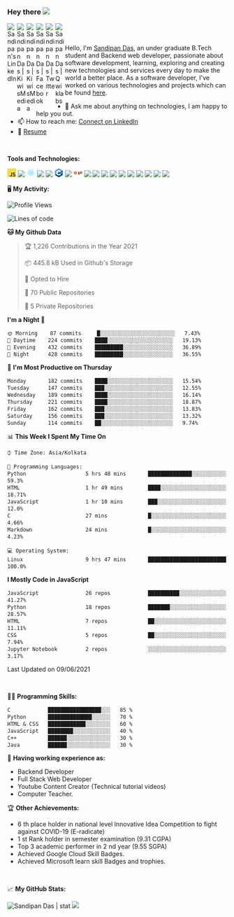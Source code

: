 ### Hey there <img src="https://media.giphy.com/media/hvRJCLFzcasrR4ia7z/giphy.gif" width="25px">

<!-- Latest compiled and minified CSS
<link rel="stylesheet" href="https://maxcdn.bootstrapcdn.com/bootstrap/3.3.7/css/bootstrap.min.css" integrity="sha384-BVYiiSIFeK1dGmJRAkycuHAHRg32OmUcww7on3RYdg4Va+PmSTsz/K68vbdEjh4u" crossorigin="anonymous">

<!-- Latest compiled and minified JavaScript -->
<!-- <script src="https://maxcdn.bootstrapcdn.com/bootstrap/3.3.7/js/bootstrap.min.js" integrity="sha384-Tc5IQib027qvyjSMfHjOMaLkfuWVxZxUPnCJA7l2mCWNIpG9mGCD8wGNIcPD7Txa" crossorigin="anonymous"></script> --> 

<a href="https://linkedin.com/in/sandipan-das-528166175/">
  <img align="left" alt="Sandipan's LinkedIn" width="22px" src="https://raw.githubusercontent.com/peterthehan/peterthehan/master/assets/linkedin.svg" />
</a>
<a href="https://kiwismedia.com/@sandipan">
  <img align="left" alt="Sandipan Das | KiwisMedia" width="22px" src="https://kiwismedia.com/images/landing-page/icons/icon-kiwismedia.png" />
</a>
<a href="https://www.youtube.com/c/allaboutCS">
  <img align="left" alt="Sandipan Das | KiwisMedia" width="22px" src="https://encrypted-tbn0.gstatic.com/images?q=tbn:ANd9GcQIhafkf-uLzxszIqG6sH1NrryxuvfMhnjkvsPTQ-4Ekda7-Q3g-by_BMr8sEhrIZNOaQ4&usqp=CAU" />
</a>
<a href="https://google.qwiklabs.com/public_profiles/e68daaa4-b2bd-4dfd-ad78-37262dafb29d">
  <img align="left" alt="Sandipan Das | Facebook" width="22px" src="https://raw.githubusercontent.com/jmnote/z-icons/master/svg/facebook.svg" />
</a>
<a href="https://twitter.com/Sandipa63062640">
  <img align="left" alt="Sandipan Das | Twitter" width="22px" src="https://raw.githubusercontent.com/peterthehan/peterthehan/master/assets/twitter.svg" />
</a>
<a href="https://google.qwiklabs.com/public_profiles/e68daaa4-b2bd-4dfd-ad78-37262dafb29d">
  <img align="left" alt="Sandipan Das | Qwiklabs" width="22px" src="https://www.qwiklabs.com/qwiklabs_logo_900x887.png" />
</a>

<!-- ![](https://visitor-badge.glitch.me/badge?page_id=abhisheknaiidu.abhisheknaiidu) -->

<br />
<br />

Hello, I'm [Sandipan Das](https://linkedin.com/in/sandipan-das-528166175), an under graduate B.Tech student and Backend web developer, passionate about software development, learning, exploring and creating new technologies and services every day to make the world a better place.
As a software developer, I've worked on various technologies and projects which can be found [here](https://github.com/sandipan898?tab=repositories).


- 💬 Ask me about anything on technologies, I am happy to help you out.
- 📫 How to reach me: [Connect on LinkedIn](https://linkedin.com/in/sandipan-das-528166175)
- 📝 [Resume](https://drive.google.com/file/d/1NCtnA2wt_1eqGnQmy8Hv3mxi1L_NUIG3/view?usp=sharing)

<br/>

**Tools and Technologies:**  

<code><img height="20" src="https://raw.githubusercontent.com/github/explore/80688e429a7d4ef2fca1e82350fe8e3517d3494d/topics/javascript/javascript.png"></code>
<code><img height="20" src="https://raw.githubusercontent.com/jmnote/z-icons/master/svg/git.svg"></code>
<code><img height="20" src="https://raw.githubusercontent.com/github/explore/80688e429a7d4ef2fca1e82350fe8e3517d3494d/topics/react/react.png"></code>
<code><img height="20" src="https://raw.githubusercontent.com/jmnote/z-icons/master/svg/c.svg"></code>
<code><img height="20" src="https://raw.githubusercontent.com/jmnote/z-icons/master/svg/java.svg"></code>
<code><img height="20" src="https://raw.githubusercontent.com/github/explore/80688e429a7d4ef2fca1e82350fe8e3517d3494d/topics/cpp/cpp.png"></code>
<code><img height="20" src="https://raw.githubusercontent.com/jmnote/z-icons/master/svg/python.svg"></code>
<code><img height="20" src="https://raw.githubusercontent.com/github/explore/80688e429a7d4ef2fca1e82350fe8e3517d3494d/topics/git/git.png"></code>
<code><img height="20" src="https://upload.wikimedia.org/wikipedia/commons/thumb/3/35/Tux.svg/1200px-Tux.svg.png"></code>
<code><img height="20" src="https://img.stackshare.io/service/994/4aGjtNQv.png"></code>
<code><img height="20" src="https://cdn.pixabay.com/photo/2017/08/05/11/16/logo-2582748_1280.png"></code>
<code><img height="20" src="https://cdn.pixabay.com/photo/2017/08/05/11/16/logo-2582747_1280.png"></code>
<code><img height="20" src="https://avatars.githubusercontent.com/u/2918581?s=280&v=4"></code>
<code><img height="20" src="https://i.pinimg.com/originals/3a/42/37/3a4237877cbadc9213e5007118ded912.jpg"></code>
<code><img height="20" src="https://zappysys.com/blog/wp-content/uploads/2018/06/REST-API-icon.jpg"></code>
<code><img height="20" src="https://www.logolynx.com/images/logolynx/00/00429ca224699ddf60ce05b46ef08709.jpeg"></code>
<code><img height="20" src="https://cloud.google.com/_static/cloud/images/social-icon-google-cloud-1200-630.png"></code>
<code><img height="20" src="https://github.githubassets.com/images/modules/logos_page/GitHub-Mark.png"></code>


🖥️ **My Activity:**
<!--START_SECTION:waka-->
![Profile Views](http://img.shields.io/badge/Profile%20Views-1-blue)

![Lines of code](https://img.shields.io/badge/From%20Hello%20World%20I%27ve%20Written-16.8%20million%20lines%20of%20code-blue)

**🐱 My Github Data** 

> 🏆 1,226 Contributions in the Year 2021
 > 
> 📦 445.8 kB Used in Github's Storage 
 > 
> 💼 Opted to Hire
 > 
> 📜 70 Public Repositories 
 > 
> 🔑 5 Private Repositories  
 > 
**I'm a Night 🦉** 

```text
🌞 Morning    87 commits     █░░░░░░░░░░░░░░░░░░░░░░░░   7.43% 
🌆 Daytime    224 commits    ████░░░░░░░░░░░░░░░░░░░░░   19.13% 
🌃 Evening    432 commits    █████████░░░░░░░░░░░░░░░░   36.89% 
🌙 Night      428 commits    █████████░░░░░░░░░░░░░░░░   36.55%

```
📅 **I'm Most Productive on Thursday** 

```text
Monday       182 commits    ████░░░░░░░░░░░░░░░░░░░░░   15.54% 
Tuesday      147 commits    ███░░░░░░░░░░░░░░░░░░░░░░   12.55% 
Wednesday    189 commits    ████░░░░░░░░░░░░░░░░░░░░░   16.14% 
Thursday     221 commits    ████░░░░░░░░░░░░░░░░░░░░░   18.87% 
Friday       162 commits    ███░░░░░░░░░░░░░░░░░░░░░░   13.83% 
Saturday     156 commits    ███░░░░░░░░░░░░░░░░░░░░░░   13.32% 
Sunday       114 commits    ██░░░░░░░░░░░░░░░░░░░░░░░   9.74%

```


📊 **This Week I Spent My Time On** 

```text
⌚︎ Time Zone: Asia/Kolkata

💬 Programming Languages: 
Python                   5 hrs 48 mins       ██████████████░░░░░░░░░░░   59.3% 
HTML                     1 hr 49 mins        ████░░░░░░░░░░░░░░░░░░░░░   18.71% 
JavaScript               1 hr 10 mins        ███░░░░░░░░░░░░░░░░░░░░░░   12.0% 
C                        27 mins             █░░░░░░░░░░░░░░░░░░░░░░░░   4.66% 
Markdown                 24 mins             █░░░░░░░░░░░░░░░░░░░░░░░░   4.23%

💻 Operating System: 
Linux                    9 hrs 47 mins       █████████████████████████   100.0%

```

**I Mostly Code in JavaScript** 

```text
JavaScript               26 repos            ██████████░░░░░░░░░░░░░░░   41.27% 
Python                   18 repos            ███████░░░░░░░░░░░░░░░░░░   28.57% 
HTML                     7 repos             ██░░░░░░░░░░░░░░░░░░░░░░░   11.11% 
CSS                      5 repos             ██░░░░░░░░░░░░░░░░░░░░░░░   7.94% 
Jupyter Notebook         2 repos             ░░░░░░░░░░░░░░░░░░░░░░░░░   3.17%

```



 Last Updated on 09/06/2021
<!--END_SECTION:waka-->

<br/>

👨‍💻 **Programming Skills:**
```
C            █████████████████░░░   85 %  
Python       ██████████████░░░░░░   70 %  
HTML & CSS   ████████████░░░░░░░░   60 %  
JavaScript   ████████░░░░░░░░░░░░   40 %  
C++          ██████░░░░░░░░░░░░░░   30 %  
Java         ██████░░░░░░░░░░░░░░   30 %   
```

💼 **Having working experience as:**
<!-- WORK-EXPERIENCE:START -->
- Backend Developer
- Full Stack Web Developer
- Youtube Content Creator (Technical tutorial videos)
- Computer Teacher.
<!-- WORK-EXPERIENCE:END -->

🏆 **Other Achievements:**
<!-- ACHIEVEMENTS:START -->
- 6 th place holder in national level
Innovative Idea Competition to fight
against COVID-19 (E-radicate)
- 1 st Rank holder in semester
examination (9.31 CGPA)
- Top 3 academic performer in 2 nd year
(9.55 SGPA)
- Achieved Google Cloud Skill Badges.
- Achieved Microsoft learn skill Badges and trophies.
<!-- ACHIEVEMENTS:END -->

<!-- 🚧 **My Todoist Records:** -->
<!-- TODO-IST:START -->
<!-- ✅  Completed tasks today: 8            -->
<!-- 🌸  Higest assigned task limit: 10 -->

<!-- TODO-IST:END -->

<br/>

📈 **My GitHub Stats:**

<p align=""> 
<img src="https://github-readme-stats.vercel.app/api?username=sandipan898&show_icons=true&theme=radical" alt="Sandipan Das | stat"/> 
<img height="180em" src="https://github-readme-stats-eight-theta.vercel.app/api/top-langs/?username=sandipan898&layout=compact&langs_count=8&theme=algolia"/>
</p>

